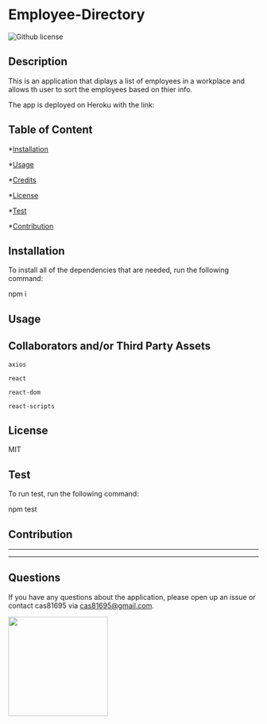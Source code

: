 # Employee-Directory
![Github license](https://img.shields.io/badge/License-MIT-yellow.svg)

## Description

 This is an application that diplays a list of employees in a workplace and allows th user to sort the employees based on thier info.

The app is deployed on Heroku with the link: 

## Table of Content

*[Installation](#installation)

*[Usage](#usage)

*[Credits](#credits)

*[License](#license)

*[Test](#test)

*[Contribution](#contribution)




## Installation

To install all of the dependencies that are needed, run the following command:

npm i

## Usage

## Collaborators and/or Third Party Assets


    axios

    react

    react-dom

    react-scripts


## License

MIT

## Test

To run test, run the following command:

npm test

## Contribution

----------------------------------------------

-----------------------------------------------

## Questions

If you have any questions about the application, please open up an issue or contact cas81695 via cas81695@gmail.com.

<img src= "https://avatars1.githubusercontent.com/u/58318559?v=4" width ="200px" height="200px">
